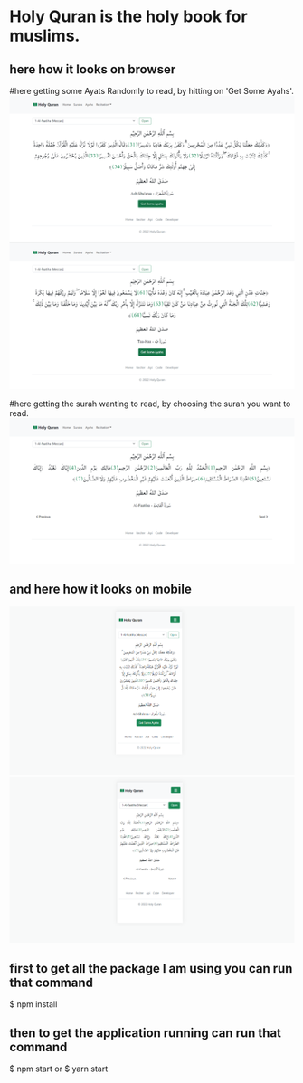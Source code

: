 # Holy Quran is the holy book for muslims.
## here how it looks on browser
#here getting some Ayats Randomly to read, by hitting on 'Get Some Ayahs'.
![](./preview/desktop0.PNG)
![](./preview/desktop1.PNG)

#here getting the surah wanting to read, by choosing the surah you want to read.
![](./preview/desktop2.PNG)

## and here how it looks on mobile
![](./preview/mobile1.PNG)
![](./preview/mobile2.PNG)



## first to get all the package I am using you can run that command 
$ npm install


## then to get the application running can run that command 
$ npm start
or 
$ yarn start

